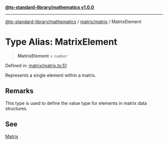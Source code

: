 [**@ts-standard-library/mathematics v1.0.0**](../../../README.md)

***

[@ts-standard-library/mathematics](../../../README.md) / [matrix/matrix](../README.md) / MatrixElement

# Type Alias: MatrixElement

> **MatrixElement** = `number`

Defined in: [matrix/matrix.ts:51](https://github.com/gabaudette/ts-stdlib/blob/ea80ba1db09c741e99f8cb19e94e5a29b81b623b/packages/mathematics/src/matrix/matrix.ts#L51)

Represents a single element within a matrix.

## Remarks

This type is used to define the value type for elements in matrix data structures.

## See

[Matrix](Matrix.md)
